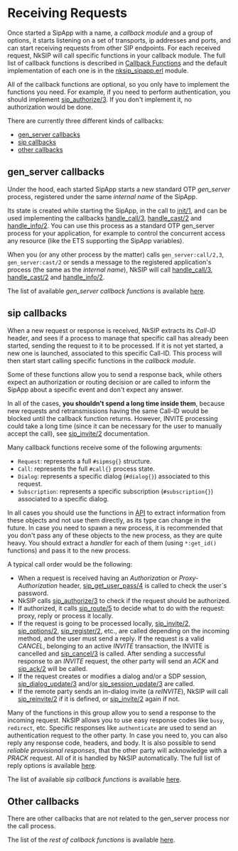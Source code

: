 # Receiving Requests

Once started a SipApp with a name, a _callback module_ and a group of options, it starts listening on a set of transports, ip addresses and ports, and can start receiving requests from other SIP endpoints. For each received request, NkSIP will call specific functions in your callback module. The full list of callback functions is described in [Callback Functions](../reference/callback_functions.md) and the default implementation of each one is in the [nksip_sipapp.erl](../../src/nksip_sipapp.erl) module.

All of the callback functions are optional, so you only have to implement the functions you need. For example, if you need to perform authentication, you should implement [sip_authorize/3](../reference/callback_functions.md#sip_authorize3). If you don't implement it, no authorization would be done.

There are currently three different kinds of callbacks:
* [gen_server callbacks](#gen_server-callbacks)
* [sip callbacks](#sip-callbacks)
* [other callbacks](#other-callbacks)

## gen_server callbacks

Under the hood, each started SipApp starts a new standard OTP _gen_server_ process, registered under the same _internal name_ of the SipApp.

Its state is created while starting the SipApp, in the call to [init/1](../reference/callback_functions.md#init1), and can be used implementing the callbacks [handle_call/3](../reference/callback_functions.md#handle_call3), [handle_cast/2](../reference/callback_functions.md#handle_cast2) and [handle_info/2](../reference/callback_functions.md#handle_info2). You can use this process as a standard OTP gen_server process for your application, for example to control the concurrent access any resource (like the ETS supporting the SipApp variables).

When you (or any other process by the matter) calls `gen_server:call/2,3`, `gen_server:cast/2` or sends a message to the registered application's process (the same as the _internal name_), NkSIP will call [handle_call/3](../reference/callback_functions.md#handle_call3), [handle_cast/2](../reference/callback_functions.md#handle_cast2) and [handle_info/2](../reference/callback_functions.md#handle_info2).

The list of available _gen_server callback functions_ is available [here](../reference/callback_functions.md#gen_server-callbacks).



## sip callbacks

When a new request or response is received, NkSIP extracts its _Call-ID_ header, and sees if a process to manage that specific call has already been started, sending the request to it to be processed. If it is not yet started, a new one is launched, associated to this specific Call-ID. This process will then start start calling specific functions in the _callback module_.

Some of these functions allow you to send a response back, while others expect an authorization or routing decision or are called to inform the SipApp about a specific event and don't expect any answer. 

In all of the cases, **you shouldn't spend a long time inside them**, because new requests and retransmissions having the same Call-ID would be blocked until the callback function returns. However, INVITE processing could take a long time (since it can be necessary for the user to manually accept the call), see [sip_invite/2](../reference/callback_functions.md#sip_invite2) documentation.

Many callback functions receive some of the following arguments:
* `Request`: represents a full `#sipmsg{}` structure. 
* `Call`: represents the full `#call{}` process state. 
* `Dialog`: represents a specific dialog (`#dialog{}`) associated to this request.
* `Subscription`: represents a specific subscription (`#subscription{}`) associated to a specific dialog.

In all cases you should use the functions in [API](../README.md#3-api) to extract information from these objects and not use them directly, as its type can change in the future. In case you need to spawn a new process, it is recommended that you don't pass any of these objects to the new process, as they are quite heavy. You should extract a _handler_ for each of them (using `*:get_id()` functions) and pass it to the new process.

A typical call order would be the following:
* When a request is received having an _Authorization_ or _Proxy-Authorization_ header, [sip_get_user_pass/4](../reference/callback_functions.md#sip_get_user_pass4]) is called to check the user`s password.
* NkSIP calls [sip_authorize/3](../reference/callback_functions.md#sip_authorize3) to check if the request should be authorized.
* If authorized, it calls [sip_route/5](../reference/callback_functions.md#sip_route5) to decide what to do with the request: proxy, reply or process it locally.
* If the request is going to be processed locally, [sip_invite/2](../reference/callback_functions.md#sip_invite2), [sip_options/2](../reference/callback_functions.md#sip_options2), [sip_register/2](../reference/callback_functions.md#sip_register2), etc., are called depending on the incoming method, and the user must send a reply. If the request is a valid _CANCEL_, belonging to an active _INVITE_ transaction, the INVITE is cancelled and [sip_cancel/3](../reference/callback_functions.md#sip_cancel3) is called. After sending a successful response to an _INVITE_ request, the other party will send an _ACK_ and [sip_ack/2](../reference/callback_functions.md#sip_ack2) will be called.
* If the request creates or modifies a dialog and/or a SDP session, [sip_dialog_update/3](../reference/callback_functions.md#sip_dialog_update3) and/or [sip_session_update/3](../reference/callback_functions.md#sip_session_update3) are called.
* If the remote party sends an in-dialog invite (a _reINVITE_), NkSIP will call [sip_reinvite/2](../reference/callback_functions.md#sip_reinvite2) if it is defined, or [sip_invite/2](../reference/callback_functions.md#sip_invite2) again if not. 

Many of the functions in this group allow you to send a response to the incoming request. NkSIP allows you to use easy response codes like `busy`, `redirect`, etc. Specific responses like `authenticate` are used to send an authentication request to the other party. In case you need to, you can also reply any response code, headers, and body. It is also possible to send _reliable provisional responses_, that the other party will acknowledge with a _PRACK_ request. All of it is handled by NkSIP automatically. The full list of reply options is available [here](reply_options.md).

The list of available _sip callback functions_ is available [here](../reference/callback_functions.md#sip-callbacks).


## Other callbacks

There are other callbacks that are not related to the gen_server process nor the call process.

The list of the _rest of callback functions_ is available [here](../reference/callback_functions.md#other-callbacks).
